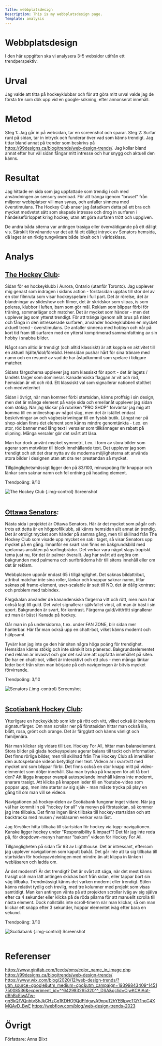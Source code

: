 ```yaml
---
Title: webbplatsdesign
Description: This is my webbplatsdesign page.
Template: analysis
---
```


# Webbplatsdesign

I den här uppgiften ska vi analysera 3-5 websidor utifrån ett trendperspektiv. 

# Urval

Jag valde att titta på hockeyklubbar och för att göra mitt urval valde jag de första tre som dök upp vid en google-sökning, efter annonserat innehåll.

# Metod

Steg 1: Jag går in på websidan, tar en screenshot och sparar.
Steg 2: Surfar runt på sidan, tar in intryck och funderar över vad som känns trendigt. Jag tittar bland annat på trender som beskrivs på https://99designs.ca/blog/trends/web-design-trends/. Jag kollar bland annat efter hur väl sidan fångar mitt intresse och hur snygg och aktuell den känns.

# Resultat

Jag hittade en sida som jag uppfattade som trendig i och med användningen av sensory overload. För att tränga igenom "bruset" från miljoner webbplatser vill man synas, och anfaller sinnena med överstimulans. The Hockey Club anser jag åstadkom detta på ett bra och mycket medvetet sätt som skapade intresse och drog in surfaren i händelseförloppet kring hockey, utan att göra surfaren trött och uppgiven. 

De andra båda siterna var antingen trasiga eller överväldigande på ett dåligt vis. Särskilt förvånande var det att få ett dåligt intryck av Senators hemsida, då laget är en riktig tungviktare både lokalt och i världsklass. 

# Analys

## [The Hockey Club](https://thehockeyclub.ca/):

Sidan för en hockeyklubb i Aurora, Ontario (utanför Toronto). Jag upplever mig genast som indragen i sidans action - förstasidan upptas till stor del av en stor filmruta som visar hockeyspelare i full part. Det är rörelse, det är blandningar av slideshow och filmer, det är skridskor som slipas, is som poleras, klubbor i luften, barn som gör mål. Reklam som blippar förbi för träning, sommarlägar och matcher. Det är mycket som händer - men det upplever jag som ytterst trendigt. För att tränga igenom allt brus på nätet och fånga in den intresserade surfaren, använder hockeyklubben en mycket aktuell trend - överstimulans. De anfaller sinnena med hobbyn och når på kort tid fram till surfaren med en ytterst komprimerad sammanfattning av sin hobby i snabba bilder. 

Något som alltid är trendigt (och alltid klassiskt) är att koppla en aktivitet till en aktuell hjälte/idol/förebild. Hemsidan pushar hårt för sina tränare med namn och en resumé av vad de har åstadkommit som spelare i tidigare matcher.

Sidans färgschema upplever jag som klassiskt för sport - det är lagets / landets färger som dominerar. Kanadensiska flaggan är vit och röd, hemsidan är vit och röd. Ett klassiskt val som signallerar nationell stolthet och medvetenhet

Sidan i övrigt, när man kommer förbi startsidan, känns proffsig i sin design, men det är många element på varje sida och emellanåt upplever jag sidan som stökig. När jag klickar på rubriken "PRO SHOP" förväntar jag mig att komma till en onlineshop av något slag, men det är istället endast beskrivningar av och vägbeskrivningar till en fysisk butik. Längst ner på shop-sidan finns det element som känns mindre genomtänkta - t.ex. en stor, röd banner med lång text i versaler som tillkännager en rabatt på slipning. Många versaler gör det svårt att läsa.

Man har dock använt mycket symmetri, t.ex. i form av stora bilder som agerar som motvikter till block innehållande text. Det upplever jag som trendigt och att det drar nytta av de moderna möjligheterna att använda stora bilder i designen utan att dra ner prestandan så mycket.  

Tillgänglighetsmässigt ligger den på 83/100, minuspoäng för knappar och länkar som saknar namn och fel ordning på heading element.

Trendpoäng: 9/10

![The Hockey Club](%assets_url%/img/hockey/hockeyclub.jpg) {.img-control} Screenshot<br>
<br>

## [Ottawa Senators](https://www.nhl.com/senators):

Nästa sida i projektet är Ottawa Senators. Här är det mycket som pågår och trots att detta är en högprofilklubb, så känns hemsidan allt annat än trendig. Det är otroligt mycket som händer på samma gång, men till skillnad från The Hockey Club som visade upp mycket en sak i taget, så visar Senators upp mycket på en gång. Innanför en svart ram finns en bakgrundsbild med spelarnas ansikten på surfingbrädor. Det verkar vara något slags tropiskt tema just nu, för det är palmer överallt. Jag har svårt att avgöra om bakgrunden med palmerna och surfbrädorna hör till sitens innehåll eller om det är reklam.

Webbplatsen uppnår endast 65 i tillgänglighet. Det saknas bildattribut, attribut matchar inte sina roller, länkar och knappar saknar namn, titlar saknas på frame-element, user-scalable är satt till NO, det är dålig kontrast och problem med tabindex.

Färgskalan använder de kanandensiska färgerna vitt och rött, men man har också lagt till guld. Det valet signallerar självfallet vinst, att man är bäst i sin sport. Bakgrunden är svart, för kontrast. Färgerna guld/vitt/rött signallerar att man är bäst i Kanada på hockey. 

Går man in på undersidorna, t.ex. under FAN ZONE, blir sidan mer hanterbar. Här får man också upp en chatt-bot, vilket känns modernt och hjälpsamt. 

Tyvärr kan jag inte ge den här siten några höga poäng för trendighet. Hemsidan känns stökig och inte särskilt bra planerad. Bakgrundselementet med reklam är invasivt och gör det svårare att uppfatta innehållet på siten. De har en chatt-bot, vilket är interaktivt och ett plus - men många länkar leder bort från siten man började på och navigeringen är bitvis mycket förvirrande. 

Trendpoäng: 3/10

![Senators](%assets_url%/img/hockey/senators.jpg) {.img-control} Screenshot<br>
<br>

## [Scotiabank Hockey Club](https://scotiabankhockeyclub.com/): 

Ytterligare en hockeyklubb som kör på rött och vitt, vilket också är bankens signaturfärger. Om man scrollar ner på förstasidan hittar man också lila, blått, rosa, grönt och orange. Det är färgglatt och känns vänligt och familjenära. 

När man klickar sig vidare till t.ex. Hockey For All, hittar man balanselement. Stora bilder på glada hockeyspelare agerar balans till teckt och information. Det finns rörliga bilder, men till skillnad från The Hockey Club så innehåller den autospelande videon betydligt mer text. Videon är i svartvitt med mycket ord som blippar förbi. Det finns också  en stor knapp mitt på video-elementet som döljer innehåll. Ska man trycka på knappen för att få bort den? Att lägga knappar ovanpå autospelande innehåll känns inte modernt, snarare trasigt. Att klicka på knappen leder till en Youtube-video som poppar upp, men inte startar av sig själv - man måste trycka på play en gång till om man vill se videon. 

Navigationen på hockey-delen av Scotiabank fungerar inget vidare. När jag väl har kommit in på "hockey for all" via menyn på förstasidan, så kommer jag inte tillbaka. Det finns ingen länk tillbaka till hockey-startsidan och att backtracka med musen / webläsaren verkar vara låst. 

Jag försöker hitta tillbaka till startsidan för hockey via topp-navigationen. Kanske ligger hockey under "Responsibility & impact"? Det får jag inte reda på, för dropdown-menyn hamnar "bakom" videon för Hockey For All. 

Tillgängligheten på sidan får 93 av Lighthouse. Det är intressant, eftersom jag upplever navigationen som kaputt bakåt. Det går inte att ta sig tillbaka till startsidan för hockeyavdelningen med mindre än att klippa in länken i webläsaren och ladda om.

Är det modernt? Är det trendigt? Det är svårt att säga, när det mest känns trasigt och man lätt antingen skickas bort från sidan, eller tappar bort sin väg tillbaka. Trendmässigt känns det varken modernt eller trendigt. Stilen känns relativt tydlig och trevlig, med tre kolumner med projekt som visas samtidigt. Man kan antingen vänta på att projekten scrollar iväg av sig själva efter ca 4 sekunder eller klicka på de röda pilarna för att manuellt scrolla till nästa element. Dock nollställs inte scroll-timern när man klickar, så om man klickar ett snäpp efter 3 sekunder, hoppar elementet iväg efter bara en sekund.

Trendpoäng: 3/10

![Scotiabank](%assets_url%/img/hockey/scotiabank.jpg) {.img-control} Screenshot<br>
<br>

# Referenser

https://www.ginifab.com/feeds/pms/color_name_in_image.php
https://99designs.ca/blog/trends/web-design-trends/
https://www.wix.com/blog/2020/12/web-design-trends/?utm_source=google&utm_medium=cpc&utm_campaign=19399843409^145175008536&experiment_id=^^642983295320^^_DSA&gclid=CjwKCAiAqt-dBhBcEiwATw-ggBkQfVQnbtvShJkCHzCq1KDHO9QdFfdgayA9npu12hYEBlpyeTQY1hoC4XMQAvD_BwE
https://webflow.com/blog/web-design-trends-2023

# Övrigt

Författare: Anna Blixt
